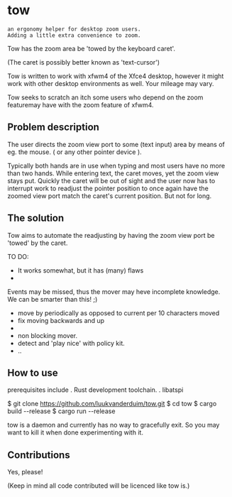 # tow

    an ergonomy helper for desktop zoom users.
    Adding a little extra convenience to zoom.

Tow has the zoom area be 'towed by the keyboard caret'.

(The caret is possibly better known as 'text-cursor')

Tow is written to work with xfwm4 of the Xfce4 desktop,
however it might work with other desktop environments as well.
Your mileage may vary.

Tow seeks to scratch an itch some users who depend on the zoom
featuremay have with the zoom feature of xfwm4.

## Problem description
 The user directs the zoom view port to some (text input)
 area by means of eg. the mouse. ( or any other pointer device ).

 Typically both hands are in use when typing and most users
 have no more than two hands.
 While entering text, the caret moves, yet the zoom view stays put.
 Quickly the caret will be out of sight and the user now has to
 interrupt work to readjust the pointer position to once again have
 the zoomed view port match the caret's current position.
 But not for long.

## The solution
 Tow aims to automate the readjusting by having the zoom view port
 be 'towed' by the caret.

TO DO:
- It works somewhat, but it has (many) flaws
-
Events may be missed, thus the mover may heve incomplete knowledge.
 We can be smarter than this! ;)

-  move by periodically as opposed to current per 10 characters moved
-  fix moving backwards and up
-
 - non blocking mover.
 - detect and 'play nice' with policy kit.
 - ..

## How to use

prerequisites include
. Rust development toolchain.
. libatspi

 $ git clone https://github.com/luukvanderduim/tow.git
 $ cd tow
 $ cargo build --release
 $ cargo run --release

 tow is a daemon and currently has no way to gracefully exit.
 So you may want to kill it when done experimenting with it.

## Contributions

 Yes, please!

 (Keep in mind all code contributed will be licenced like tow is.)